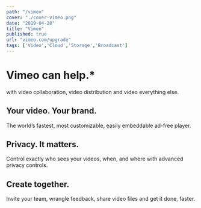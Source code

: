 ```yaml
---
path: "/vimeo"
cover: "./cover-vimeo.png"
date: "2019-04-28"
title: "Vimeo"
published: true
url: "vimeo.com/upgrade"
tags: ['Video','Cloud','Storage','Broadcast']
---
```

# Vimeo can help.*
with video collaboration, video distribution and video everything else.

## Your video. Your brand.
The world’s fastest, most customizable, easily embeddable ad-free player.

## Privacy. It matters.
Control exactly who sees your videos, when, and where with advanced privacy controls.

## Create together.
Invite your team, wrangle feedback, share video files and get it done, faster.
